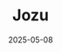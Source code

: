 ---  
layout: startup_page  
title: "Jozu"  
id: "jozu.com"  
permalink: "/jozujozu.com05082025/"  
website: "https://jozu.com/"  
funding_round: "Seed"  
funding_amount: "$4M"  
investors: "HalfCourt Capital, Mozilla Ventures, BrightSpark, AlleyCorp, Sentiero, Union Bay Partners"  
about: "Jozu provides orchestration tools for AI applications, enabling organizations to deploy and scale AI solutions with confidence. Their solution helps businesses move AI projects from development to production while maintaining compliance, security, and operational agility. They offer a comprehensive solution for AI model and agent orchestration."  
markets: "AI, DevOps, SaaS, Artificial Intelligence (AI), Software Engineering"  
hq: "Toronto, Ontario, Canada"  
founded_year: "2023"  
linkedin: "https://www.linkedin.com/company/jozu-saas"  
twitter: ""  
instagram: ""  
facebook: ""  
crunchbase: "https://www.crunchbase.com/organization/jozu"  
pitchbook: "https://pitchbook.com/profiles/company/535954-24"  

date_display: "08-May-2025"  
date: "2025-05-08"

# SEO Optimization  
meta_title: "Jozu - Seed Funding ($4M)"  
meta_description: "Jozu, Jozu provides orchestration tools for AI applications, enabling organizations to deploy and scale AI solutions with confidence. Their solution helps b..."  
meta_keywords: "Jozu, AI, DevOps, SaaS, Artificial Intelligence (AI), Software Engineering, Seed funding"  
canonical_url: "https://startup.projectstartups.com/jozujozu.com05082025/"  
---